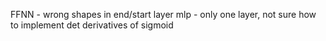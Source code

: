FFNN - wrong shapes in end/start layer
mlp - only one layer, not sure how to implement det derivatives of sigmoid
